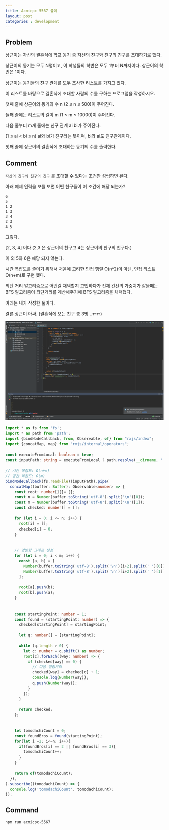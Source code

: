 ```yaml
---
title: Acmicpc 5567 풀이
layout: post
categories : development
---
```


## Problem

상근이는 자신의 결혼식에 학교 동기 중 자신의 친구와 친구의 친구를 초대하기로 했다.

상근이의 동기는 모두 N명이고, 이 학생들의 학번은 모두 1부터 N까지이다. 상근이의 학번은 1이다.

상근이는 동기들의 친구 관계를 모두 조사한 리스트를 가지고 있다.

이 리스트를 바탕으로 결혼식에 초대할 사람의 수를 구하는 프로그램을 작성하시오.

첫째 줄에 상근이의 동기의 수 n (2 ≤ n ≤ 500)이 주어진다.

둘째 줄에는 리스트의 길이 m (1 ≤ m ≤ 10000)이 주어진다.

다음 줄부터 m개 줄에는 친구 관계 ai bi가 주어진다.

(1 ≤ ai < bi ≤ n) ai와 bi가 친구라는 뜻이며, bi와 ai도 친구관계이다.

첫째 줄에 상근이의 결혼식에 초대하는 동기의 수를 출력한다.

## Comment

`자신의 친구와 친구의 친구` 를 초대할 수 있다는 조건만 성립하면 된다.

아래 예제 인력을 보를 보면 어떤 친구들이 이 조건에 해당 되는가?

```
6
5
1 2
1 3
3 4
2 3
4 5
```

그렇다.

[2, 3, 4] 이다 (2,3 은 상근이의 친구고 4는 상근이의 친구의 친구다.)

이 외 5와 6은 해당 되지 않는다.

시간 복잡도를 줄이기 위해서 처음에 고려한 인접 행렬 O(n^2)이 아닌, 인접 리스트 O(n+m)로 구현 했다.

최단 거리 알고리즘으로 어떤걸 채택할지 고민하다가 전체 간선의 가중치가 같을때는 BFS 알고리즘이 최단거리를 계산해주기에 BFS 알고리즘을 채택했다.

아래는 내가 작성한 풀이다.

결론 상근이 아싸. (결혼식에 오는 친구 총 3명 ..ㅠㅠ)

![screen-shot](/assets/images/posts/2019-02-10-acmicpc-5567/screenshot-2019-02-10-pm6.36.04.png)


```typescript
import * as fs from 'fs';
import * as path from 'path';
import {bindNodeCallback, from, Observable, of} from "rxjs/index";
import {concatMap, map} from "rxjs/internal/operators";

const executeFromLocal: boolean = true;
const inputPath: string = executeFromLocal ? path.resolve(__dirname, './source') : '/dev/stdin';

// 시간 복잡도: O(n+m)
// 공간 복잡도: O(m)
bindNodeCallback(fs.readFile)(inputPath).pipe(
  concatMap((buffer: Buffer): Observable<number> => {
    const root: number[][]= [];
    const n = Number(buffer.toString('utf-8').split('\n')[0]);
    const m = Number(buffer.toString('utf-8').split('\n')[1]);
    const checked: number[] = [];

    for (let i = 0; i <= n; i++) {
      root[i] = [];
      checked[i] = 0;
    }


    // 양방향 그래프 생성
    for (let i = 0; i < m; i++) {
      const [a, b] = [
        Number(buffer.toString('utf-8').split('\n')[i+2].split(' ')[0]),
        Number(buffer.toString('utf-8').split('\n')[i+2].split(' ')[1])
      ];

      root[a].push(b);
      root[b].push(a);
    }


    const startingPoint: number = 1;
    const found = (startingPoint: number) => {
      checked[startingPoint] = startingPoint;

      let q: number[] = [startingPoint];

      while (q.length > 0) {
        let c: number = q.shift() as number;
        root[c].forEach((way: number) => {
          if (checked[way] == 0) {
            // 다음 정점거리
            checked[way] = checked[c] + 1;
            console.log(Number(way));
            q.push(Number(way));
          }
        });
      }

      return checked;
    };


    let tomodachiCount = 0;
    const foundBros = found(startingPoint);
    for(let i =2; i<=n; i++){
      if(foundBros[i] == 2 || foundBros[i] == 3){
        tomodachiCount++;
      }
    }

    return of(tomodachiCount);
  }),
).subscribe((tomodachiCount) => {
  console.log('tomodachiCount', tomodachiCount);
});

```

## Command

```
npm run acmicpc-5567
```